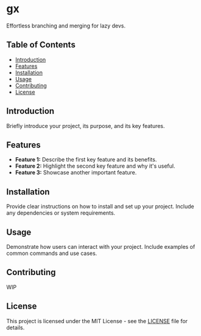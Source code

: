 # gx

Effortless branching and merging for lazy devs.

## Table of Contents

- [Introduction](#introduction)
- [Features](#features)
- [Installation](#installation)
- [Usage](#usage)
- [Contributing](#contributing)
- [License](#license)

## Introduction

Briefly introduce your project, its purpose, and its key features.

## Features

- **Feature 1:** Describe the first key feature and its benefits.
- **Feature 2:** Highlight the second key feature and why it's useful.
- **Feature 3:** Showcase another important feature.

## Installation

Provide clear instructions on how to install and set up your project. Include any dependencies or system requirements.

## Usage

Demonstrate how users can interact with your project. Include examples of common commands and use cases.

## Contributing

WIP

## License

This project is licensed under the MIT License - see the [LICENSE](LICENSE) file for details.

